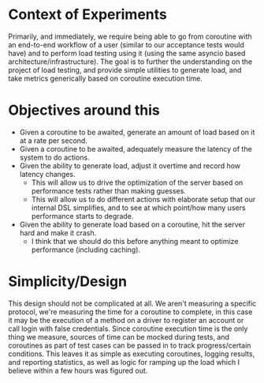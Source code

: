 # Context of Experiments

Primarily, and immediately, we require being able to go from coroutine with an end-to-end workflow of a user (similar to our acceptance tests would have) and to perform load testing using it (using the same asyncio based architecture/infrastructure). The goal is to further the understanding on the project of load testing, and provide simple utilities to generate load, and take metrics generically based on coroutine execution time. 

# Objectives around this
- Given a coroutine to be awaited, generate an amount of load based on it at a rate per second.
- Given a coroutine to be awaited, adequately measure the latency of the system to do actions.
- Given the ability to generate load, adjust it overtime and record how latency changes.
    - This will allow us to drive the optimization of the server based on performance tests rather than making guesses. 
    - This will allow us to do different actions with elaborate setup that our internal DSL simplifies, and to see at which point/how many users performance starts to degrade.
- Given the ability to generate load based on a coroutine, hit the server hard and make it crash.
    - I think that we should do this before anything meant to optimize performance (including caching).

# Simplicity/Design

This design should not be complicated at all. We aren't measuring a specific protocol, we're measuring the time for a coroutine to complete, in this case it may be the execution of a method on a driver to register an account or call login with false credentials. Since coroutine execution time is the only thing we measure, sources of time can be mocked during tests, and coroutines as part of test cases can be passed in to track progress/certain conditions. This leaves it as simple as executing coroutines, logging results, and reporting statistics, as well as logic for ramping up the load which I believe within a few hours was figured out. 